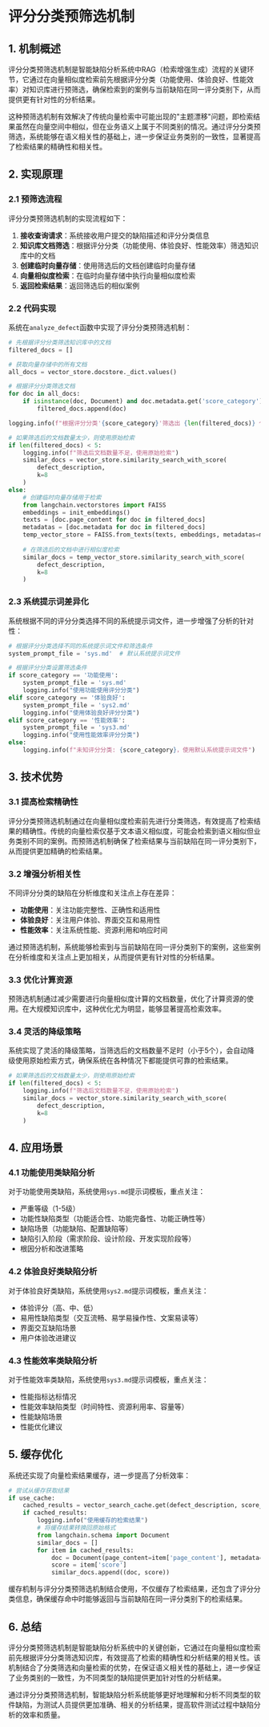 # 评分分类预筛选机制

## 1. 机制概述

评分分类预筛选机制是智能缺陷分析系统中RAG（检索增强生成）流程的关键环节，它通过在向量相似度检索前先根据评分分类（功能使用、体验良好、性能效率）对知识库进行预筛选，确保检索到的案例与当前缺陷在同一评分类别下，从而提供更有针对性的分析结果。

这种预筛选机制有效解决了传统向量检索中可能出现的"主题漂移"问题，即检索结果虽然在向量空间中相似，但在业务语义上属于不同类别的情况。通过评分分类预筛选，系统能够在语义相关性的基础上，进一步保证业务类别的一致性，显著提高了检索结果的精确性和相关性。

## 2. 实现原理

### 2.1 预筛选流程

评分分类预筛选机制的实现流程如下：

1. **接收查询请求**：系统接收用户提交的缺陷描述和评分分类信息
2. **知识库文档筛选**：根据评分分类（功能使用、体验良好、性能效率）筛选知识库中的文档
3. **创建临时向量存储**：使用筛选后的文档创建临时向量存储
4. **向量相似度检索**：在临时向量存储中执行向量相似度检索
5. **返回检索结果**：返回筛选后的相似案例

### 2.2 代码实现

系统在`analyze_defect`函数中实现了评分分类预筛选机制：

```python
# 先根据评分分类筛选知识库中的文档
filtered_docs = []

# 获取向量存储中的所有文档
all_docs = vector_store.docstore._dict.values()

# 根据评分分类筛选文档
for doc in all_docs:
    if isinstance(doc, Document) and doc.metadata.get('score_category') == score_category:
        filtered_docs.append(doc)

logging.info(f"根据评分分类'{score_category}'筛选出 {len(filtered_docs)} 个文档")

# 如果筛选后的文档数量太少，则使用原始检索
if len(filtered_docs) < 5:
    logging.info(f"筛选后文档数量不足，使用原始检索")
    similar_docs = vector_store.similarity_search_with_score(
        defect_description,
        k=8
    )
else:
    # 创建临时向量存储用于检索
    from langchain.vectorstores import FAISS
    embeddings = init_embeddings()
    texts = [doc.page_content for doc in filtered_docs]
    metadatas = [doc.metadata for doc in filtered_docs]
    temp_vector_store = FAISS.from_texts(texts, embeddings, metadatas=metadatas)
    
    # 在筛选后的文档中进行相似度检索
    similar_docs = temp_vector_store.similarity_search_with_score(
        defect_description,
        k=8
    )
```

### 2.3 系统提示词差异化

系统根据不同的评分分类选择不同的系统提示词文件，进一步增强了分析的针对性：

```python
# 根据评分分类选择不同的系统提示词文件和筛选条件
system_prompt_file = 'sys.md'  # 默认系统提示词文件

# 根据评分分类设置筛选条件
if score_category == '功能使用':
    system_prompt_file = 'sys.md'
    logging.info("使用功能使用评分分类")
elif score_category == '体验良好':
    system_prompt_file = 'sys2.md'
    logging.info("使用体验良好评分分类")
elif score_category == '性能效率':
    system_prompt_file = 'sys3.md'
    logging.info("使用性能效率评分分类")
else:
    logging.info(f"未知评分分类: {score_category}，使用默认系统提示词文件")
```

## 3. 技术优势

### 3.1 提高检索精确性

评分分类预筛选机制通过在向量相似度检索前先进行分类筛选，有效提高了检索结果的精确性。传统的向量检索仅基于文本语义相似度，可能会检索到语义相似但业务类别不同的案例。而预筛选机制确保了检索结果与当前缺陷在同一评分类别下，从而提供更加精确的检索结果。

### 3.2 增强分析相关性

不同评分分类的缺陷在分析维度和关注点上存在差异：

- **功能使用**：关注功能完整性、正确性和适用性
- **体验良好**：关注用户体验、界面交互和易用性
- **性能效率**：关注系统性能、资源利用和响应时间

通过预筛选机制，系统能够检索到与当前缺陷在同一评分类别下的案例，这些案例在分析维度和关注点上更加相关，从而提供更有针对性的分析结果。

### 3.3 优化计算资源

预筛选机制通过减少需要进行向量相似度计算的文档数量，优化了计算资源的使用。在大规模知识库中，这种优化尤为明显，能够显著提高检索效率。

### 3.4 灵活的降级策略

系统实现了灵活的降级策略，当筛选后的文档数量不足时（小于5个），会自动降级使用原始检索方式，确保系统在各种情况下都能提供可靠的检索结果。

```python
# 如果筛选后的文档数量太少，则使用原始检索
if len(filtered_docs) < 5:
    logging.info(f"筛选后文档数量不足，使用原始检索")
    similar_docs = vector_store.similarity_search_with_score(
        defect_description,
        k=8
    )
```

## 4. 应用场景

### 4.1 功能使用类缺陷分析

对于功能使用类缺陷，系统使用`sys.md`提示词模板，重点关注：

- 严重等级（1-5级）
- 功能性缺陷类型（功能适合性、功能完备性、功能正确性等）
- 缺陷场景（功能缺陷、配置缺陷等）
- 缺陷引入阶段（需求阶段、设计阶段、开发实现阶段等）
- 根因分析和改进策略

### 4.2 体验良好类缺陷分析

对于体验良好类缺陷，系统使用`sys2.md`提示词模板，重点关注：

- 体验评分（高、中、低）
- 易用性缺陷类型（交互流畅、易学易操作性、文案易读等）
- 界面交互缺陷场景
- 用户体验改进建议

### 4.3 性能效率类缺陷分析

对于性能效率类缺陷，系统使用`sys3.md`提示词模板，重点关注：

- 性能指标达标情况
- 性能效率缺陷类型（时间特性、资源利用率、容量等）
- 性能缺陷场景
- 性能优化建议

## 5. 缓存优化

系统还实现了向量检索结果缓存，进一步提高了分析效率：

```python
# 尝试从缓存获取结果
if use_cache:
    cached_results = vector_search_cache.get(defect_description, score_category, 8)
    if cached_results:
        logging.info("使用缓存的检索结果")
        # 将缓存结果转换回原始格式
        from langchain.schema import Document
        similar_docs = []
        for item in cached_results:
            doc = Document(page_content=item['page_content'], metadata=item['metadata'])
            score = item['score']
            similar_docs.append((doc, score))
```

缓存机制与评分分类预筛选机制结合使用，不仅缓存了检索结果，还包含了评分分类信息，确保缓存命中时能够返回与当前缺陷在同一评分类别下的检索结果。

## 6. 总结

评分分类预筛选机制是智能缺陷分析系统中的关键创新，它通过在向量相似度检索前先根据评分分类筛选知识库，有效提高了检索的精确性和分析结果的相关性。该机制结合了分类筛选和向量检索的优势，在保证语义相关性的基础上，进一步保证了业务类别的一致性，为不同类型的缺陷提供更加针对性的分析结果。

通过评分分类预筛选机制，智能缺陷分析系统能够更好地理解和分析不同类型的软件缺陷，为测试人员提供更加准确、相关的分析结果，提高软件测试过程中缺陷分析的效率和质量。